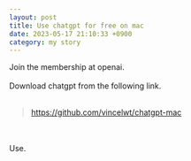 ```yaml
---
layout: post
title: Use chatgpt for free on mac
date: 2023-05-17 21:10:33 +0900
category: my story
---
```

Join the membership at openai.
<br/>
<br/>
Download chatgpt from the following link.
<br/>
<br/>
> https://github.com/vincelwt/chatgpt-mac

<br/>
<br/>
Use.

